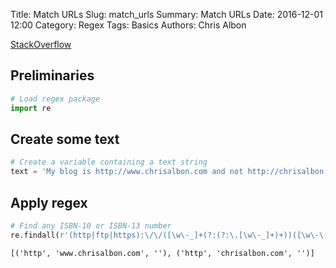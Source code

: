 Title: Match URLs
Slug: match_urls
Summary: Match URLs
Date: 2016-12-01 12:00
Category: Regex
Tags: Basics
Authors: Chris Albon



[StackOverflow](http://stackoverflow.com/questions/6038061/regular-expression-to-find-urls-within-a-string)

## Preliminaries


```python
# Load regex package
import re
```

## Create some text


```python
# Create a variable containing a text string
text = 'My blog is http://www.chrisalbon.com and not http://chrisalbon.com'
```

## Apply regex


```python
# Find any ISBN-10 or ISBN-13 number
re.findall(r'(http|ftp|https):\/\/([\w\-_]+(?:(?:\.[\w\-_]+)+))([\w\-\.,@?^=%&amp;:/~\+#]*[\w\-\@?^=%&amp;/~\+#])?', text)
```




    [('http', 'www.chrisalbon.com', ''), ('http', 'chrisalbon.com', '')]


